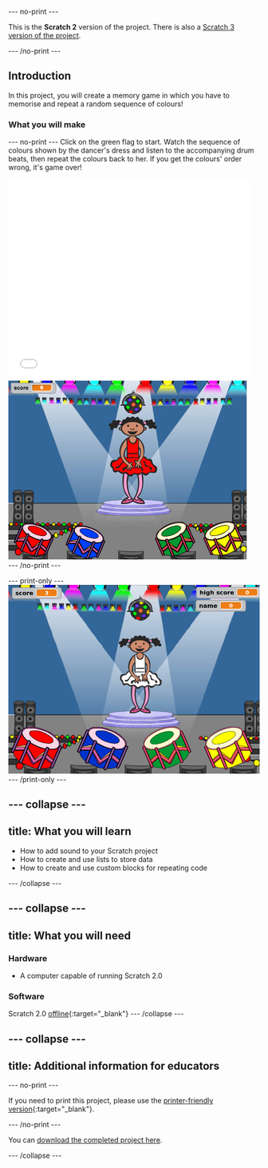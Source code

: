 --- no-print ---

This is the **Scratch 2** version of the project. There is also a [Scratch 3 version of the project](https://projects.raspberrypi.org/en/projects/memory).

--- /no-print ---

## Introduction

In this project, you will create a memory game in which you have to memorise and repeat a random sequence of colours!

### What you will make

--- no-print ---
Click on the green flag to start. Watch the sequence of colours shown by the dancer's dress and listen to the accompanying drum beats, then repeat the colours back to her. If you get the colours' order wrong, it's game over!

    
<div class="scratch-preview">
<iframe allowtransparency="true" width="485" height="402" src="//scratch.mit.edu/projects/embed/258514878/?autostart=false" frameborder="0" allowfullscreen></iframe>
<img src="images/colour-final.png">
</div>
--- /no-print ---

--- print-only ---
![screenshot of finished game](images/screenshot.png)
--- /print-only ---

--- collapse ---
---
title: What you will learn
---
- How to add sound to your Scratch project
- How to create and use lists to store data
- How to create and use custom blocks for repeating code

--- /collapse ---

--- collapse ---
---
title: What you will need
---
### Hardware

+ A computer capable of running Scratch 2.0

### Software

Scratch 2.0 [offline](https://rpf.io/scratchoff){:target="_blank"}
--- /collapse ---

--- collapse ---
---
title: Additional information for educators
---

--- no-print ---

If you need to print this project, please use the [printer-friendly version](https://projects.raspberrypi.org/en/projects/memory-scratch2/print){:target="_blank"}.

--- /no-print ---

You can [download the completed project here](http://rpf.io/p/en/memory-scratch2-get).

--- /collapse ---

